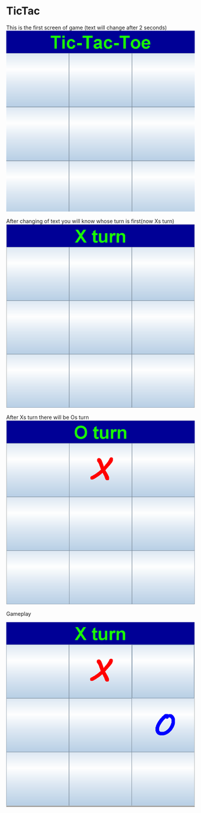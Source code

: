 # TicTac
This is the first screen of game (text will change after 2 seconds)
![](https://github.com/don0043/TicTac/blob/master/img/tictactoe.PNG)

After changing of text you will know whose turn is first(now Xs turn)
![](https://github.com/don0043/TicTac/blob/master/img/x_turn.PNG)

After Xs turn there will be Os turn
![](https://github.com/don0043/TicTac/blob/master/img/x.PNG)


Gameplay

![](https://github.com/don0043/TicTac/blob/master/img/o.PNG)

